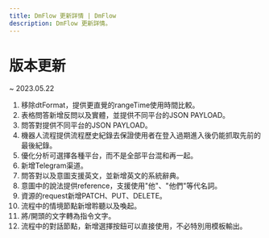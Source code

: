 ```yaml
---
title: DmFlow 更新詳情 | DmFlow
description: DmFlow 更新詳情。
---
```


# 版本更新

~ 2023.05.22
1. 移除dtFormat，提供更直覺的rangeTime使用時間比較。
2. 表格問答新增反問以及實體，並提供不同平台的JSON PAYLOAD。
3. 問答對提供不同平台的JSON PAYLOAD。
4. 機器人流程提供流程歷史紀錄去保證使用者在登入過期進入後仍能抓取先前的最後紀錄。
5. 優化分析可選擇各種平台，而不是全部平台混和再一起。
6. 新增Telegram渠道。
7. 問答對以及意圖支援英文，並新增英文的系統辭典。
8. 意圖中的說法提供reference，支援使用"他"、"他們"等代名詞。
9. 資源的request新增PATCH、PUT、DELETE。
10. 流程中的情境節點新增聆聽以及喚起。
11. 將/開頭的文字轉為指令文字。
12. 流程中的對話節點，新增選擇按鈕可以直接使用，不必特別用模板輸出。
